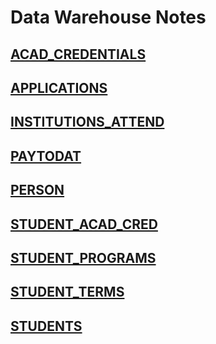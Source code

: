 # Data Warehouse Notes 

## [ACAD_CREDENTIALS](ACAD_CREDENTIALS.md)

## [APPLICATIONS](APPLICATIONS.md)

## [INSTITUTIONS_ATTEND](INSTITUTIONS_ATTEND.md)

## [PAYTODAT](PAYTODAT.md)

## [PERSON](PERSON.md)

## [STUDENT_ACAD_CRED](STUDENT_ACAD_CRED.md)

## [STUDENT_PROGRAMS](STUDENT_PROGRAMS.md)

## [STUDENT_TERMS](STUDENT_TERMS.md)

## [STUDENTS](STUDENTS.md)
